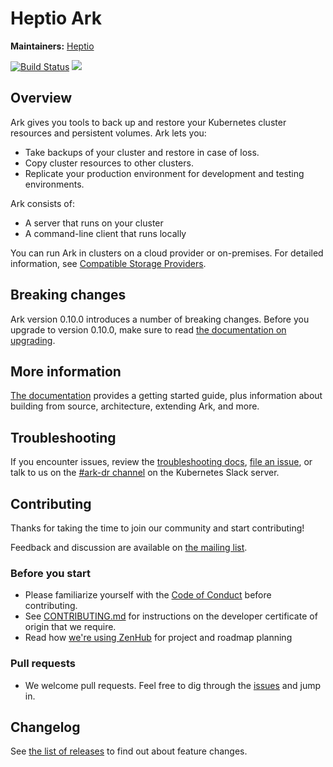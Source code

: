# Heptio Ark

**Maintainers:** [Heptio][0]

[![Build Status][1]][2] <a href="https://zenhub.com"><img src="https://raw.githubusercontent.com/ZenHubIO/support/master/zenhub-badge.png"></a>

## Overview

Ark gives you tools to back up and restore your Kubernetes cluster resources and persistent volumes. Ark lets you:

* Take backups of your cluster and restore in case of loss.
* Copy cluster resources to other clusters.
* Replicate your production environment for development and testing environments.

Ark consists of:

* A server that runs on your cluster
* A command-line client that runs locally

You can run Ark in clusters on a cloud provider or on-premises. For detailed information, see [Compatible Storage Providers][99].

## Breaking changes

Ark version 0.10.0 introduces a number of breaking changes. Before you upgrade to version 0.10.0, make sure to read [the documentation on upgrading][98].

## More information

[The documentation][29] provides a getting started guide, plus information about building from source, architecture, extending Ark, and more.

## Troubleshooting

If you encounter issues, review the [troubleshooting docs][30], [file an issue][4], or talk to us on the [#ark-dr channel][25] on the Kubernetes Slack server. 

## Contributing

Thanks for taking the time to join our community and start contributing!

Feedback and discussion are available on [the mailing list][24].

### Before you start

* Please familiarize yourself with the [Code of Conduct][8] before contributing.
* See [CONTRIBUTING.md][5] for instructions on the developer certificate of origin that we require.
* Read how [we're using ZenHub][26] for project and roadmap planning

### Pull requests

* We welcome pull requests. Feel free to dig through the [issues][4] and jump in.

## Changelog

See [the list of releases][6] to find out about feature changes.

[0]: https://github.com/heptio
[1]: https://travis-ci.org/heptio/ark.svg?branch=master
[2]: https://travis-ci.org/heptio/ark

[4]: https://github.com/heptio/ark/issues
[5]: https://github.com/heptio/ark/blob/master/CONTRIBUTING.md
[6]: https://github.com/heptio/ark/releases

[8]: https://github.com/heptio/ark/blob/master/CODE_OF_CONDUCT.md
[9]: https://kubernetes.io/docs/setup/
[10]: https://kubernetes.io/docs/tasks/tools/install-kubectl/#install-with-homebrew-on-macos
[11]: https://kubernetes.io/docs/tasks/tools/install-kubectl/#tabset-1
[12]: https://github.com/kubernetes/kubernetes/blob/master/cluster/addons/dns/README.md
[14]: https://github.com/kubernetes/kubernetes


[24]: http://j.hept.io/ark-list
[25]: https://kubernetes.slack.com/messages/ark-dr
[26]: https://github.com/heptio/ark/blob/master/docs/zenhub.md


[29]: https://heptio.github.io/ark/
[30]: /troubleshooting.md

[98]: /upgrading-to-v0.10.md
[99]: /support-matrix.md
